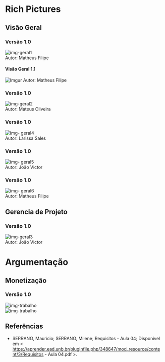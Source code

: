# Rich Pictures	



## Visão Geral
### Versão 1.0  
![img-geral1](https://i.imgur.com/V0OFrtn.png)  
Autor: Matheus Filipe

#### Visão Geral 1.1
![Imgur](https://i.imgur.com/9jMq9Wu.jpg)
Autor: Matheus Filipe

### Versão 1.0  
![img-geral2](https://i.imgur.com/zKH3GTK.png)  
 Autor: Mateus Oliveira

### Versão 1.0  
![img- geral4](https://i.imgur.com/H7Bc12y.png)  
Autor: Larissa Sales

### Versão 1.0  
![img- geral5](https://i.imgur.com/io54nOp.png)  
Autor: João Victor 

### Versão 1.0  
![img- geral6](https://i.imgur.com/5bISHEI.png)  
Autor: Matheus Filipe 

## Gerencia de Projeto 

### Versão 1.0  
![img-geral3](https://i.imgur.com/rXttLcQ.png)  
Autor: João Victor


# Argumentação

## Monetização
### Versão 1.0  
![img-trabalho](https://i.imgur.com/JdCQZtB.png)  
![img-trabalho](https://i.imgur.com/laRoY8o.png)  

## Referências

 * SERRANO, Maurício; SERRANO, Milene; Requisitos - Aula 04; Disponível em < https://aprender.ead.unb.br/pluginfile.php/348647/mod_resource/content/3/Requisitos - Aula 04.pdf >.